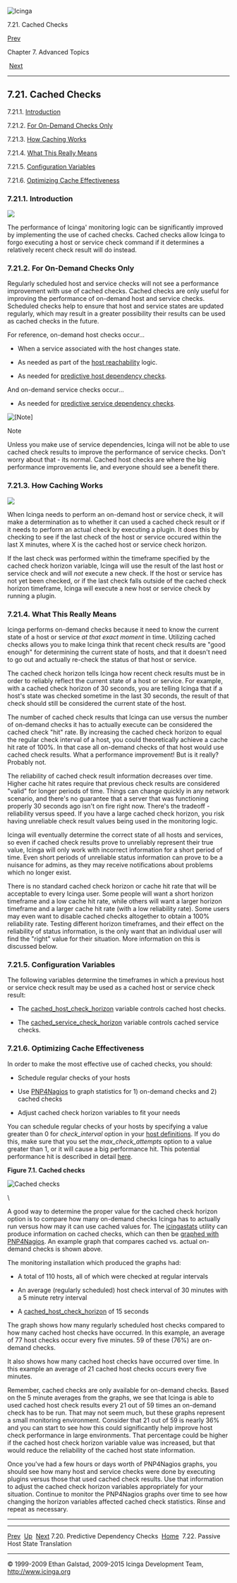 ![Icinga](../images/logofullsize.png "Icinga")

7.21. Cached Checks

[Prev](dependencychecks.md) 

Chapter 7. Advanced Topics

 [Next](passivestatetranslation.md)

* * * * *

7.21. Cached Checks
-------------------

7.21.1. [Introduction](cachedchecks.md#introduction_cachedchecks)

7.21.2. [For On-Demand Checks Only](cachedchecks.md#ondemandchecks)

7.21.3. [How Caching Works](cachedchecks.md#howitworks)

7.21.4. [What This Really Means](cachedchecks.md#whatthismeans)

7.21.5. [Configuration Variables](cachedchecks.md#configvars)

7.21.6. [Optimizing Cache
Effectiveness](cachedchecks.md#optimizeeffectiveness)

### 7.21.1. Introduction

![](../images/cachedchecks1.png)

The performance of Icinga' monitoring logic can be significantly
improved by implementing the use of cached checks. Cached checks allow
Icinga to forgo executing a host or service check command if it
determines a relatively recent check result will do instead.

### 7.21.2. For On-Demand Checks Only

Regularly scheduled host and service checks will not see a performance
improvement with use of cached checks. Cached checks are only useful for
improving the performance of on-demand host and service checks.
Scheduled checks help to ensure that host and service states are updated
regularly, which may result in a greater possibility their results can
be used as cached checks in the future.

For reference, on-demand host checks occur...

-   When a service associated with the host changes state.

-   As needed as part of the [host
    reachability](networkreachability.md "5.10. Determining Status and Reachability of Network Hosts")
    logic.

-   As needed for [predictive host dependency
    checks](dependencychecks.md "7.20. Predictive Dependency Checks").

And on-demand service checks occur...

-   As needed for [predictive service dependency
    checks](dependencychecks.md "7.20. Predictive Dependency Checks").

![[Note]](../images/note.png)

Note

Unless you make use of service dependencies, Icinga will not be able to
use cached check results to improve the performance of service checks.
Don't worry about that - its normal. Cached host checks are where the
big performance improvements lie, and everyone should see a benefit
there.

### 7.21.3. How Caching Works

![](../images/cachedchecks.png)

When Icinga needs to perform an on-demand host or service check, it will
make a determination as to whether it can used a cached check result or
if it needs to perform an actual check by executing a plugin. It does
this by checking to see if the last check of the host or service occured
within the last X minutes, where X is the cached host or service check
horizon.

If the last check was performed within the timeframe specified by the
cached check horizon variable, Icinga will use the result of the last
host or service check and will *not* execute a new check. If the host or
service has not yet been checked, or if the last check falls outside of
the cached check horizon timeframe, Icinga will execute a new host or
service check by running a plugin.

### 7.21.4. What This Really Means

Icinga performs on-demand checks because it need to know the current
state of a host or service *at that exact moment* in time. Utilizing
cached checks allows you to make Icinga think that recent check results
are "good enough" for determining the current state of hosts, and that
it doesn't need to go out and actually re-check the status of that host
or service.

The cached check horizon tells Icinga how recent check results must be
in order to reliably reflect the current state of a host or service. For
example, with a cached check horizon of 30 seconds, you are telling
Icinga that if a host's state was checked sometime in the last 30
seconds, the result of that check should still be considered the current
state of the host.

The number of cached check results that Icinga can use versus the number
of on-demand checks it has to actually execute can be considered the
cached check "hit" rate. By increasing the cached check horizon to equal
the regular check interval of a host, you could theoretically achieve a
cache hit rate of 100%. In that case all on-demand checks of that host
would use cached check results. What a performance improvement! But is
it really? Probably not.

The reliability of cached check result information decreases over time.
Higher cache hit rates require that previous check results are
considered "valid" for longer periods of time. Things can change quickly
in any network scenario, and there's no guarantee that a server that was
functioning properly 30 seconds ago isn't on fire right now. There's the
tradeoff - reliability versus speed. If you have a large cached check
horizon, you risk having unreliable check result values being used in
the monitoring logic.

Icinga will eventually determine the correct state of all hosts and
services, so even if cached check results prove to unreliably represent
their true value, Icinga will only work with incorrect information for a
short period of time. Even short periods of unreliable status
information can prove to be a nuisance for admins, as they may receive
notifications about problems which no longer exist.

There is no standard cached check horizon or cache hit rate that will be
acceptable to every Icinga user. Some people will want a short horizon
timeframe and a low cache hit rate, while others will want a larger
horizon timeframe and a larger cache hit rate (with a low reliability
rate). Some users may even want to disable cached checks altogether to
obtain a 100% reliability rate. Testing different horizon timeframes,
and their effect on the reliability of status information, is the only
want that an individual user will find the "right" value for their
situation. More information on this is discussed below.

### 7.21.5. Configuration Variables

The following variables determine the timeframes in which a previous
host or service check result may be used as a cached host or service
check result:

-   The
    [cached\_host\_check\_horizon](configmain.md#configmain-cached_host_check_horizon)
    variable controls cached host checks.

-   The
    [cached\_service\_check\_horizon](configmain.md#configmain-cached_service_check_horizon)
    variable controls cached service checks.

### 7.21.6. Optimizing Cache Effectiveness

In order to make the most effective use of cached checks, you should:

-   Schedule regular checks of your hosts

-   Use [PNP4Nagios](http://docs.pnp4nagios.org/pnp-0.6/start) to graph
    statistics for 1) on-demand checks and 2) cached checks

-   Adjust cached check horizon variables to fit your needs

You can schedule regular checks of your hosts by specifying a value
greater than 0 for *check\_interval* option in your [host
definitions](objectdefinitions.md#objectdefinitions-host). If you do
this, make sure that you set the *max\_check\_attempts* option to a
value greater than 1, or it will cause a big performance hit. This
potential performance hit is described in detail
[here](hostchecks.md "5.4. Host Checks").

**Figure 7.1. Cached checks**

![Cached checks](../images/perfdata_cached2.png)

\

A good way to determine the proper value for the cached check horizon
option is to compare how many on-demand checks Icinga has to actually
run versus how may it can use cached values for. The
[icingastats](icingastats.md "8.6. Using The Icingastats Utility")
utility can produce information on cached checks, which can then be
[graphed with
PNP4Nagios](perfgraphs.md "8.7. Graphing Performance Info With PNP4Nagios").
An example graph that compares cached vs. actual on-demand checks is
shown above.

The monitoring installation which produced the graphs had:

-   A total of 110 hosts, all of which were checked at regular intervals

-   An average (regularly scheduled) host check interval of 30 minutes
    with a 5 minute retry interval

-   A
    [cached\_host\_check\_horizon](configmain.md#configmain-cached_host_check_horizon)
    of 15 seconds

The graph shows how many regularly scheduled host checks compared to how
many cached host checks have occurred. In this example, an average of 77
host checks occur every five minutes. 59 of these (76%) are on-demand
checks.

It also shows how many cached host checks have occurred over time. In
this example an average of 21 cached host checks occurs every five
minutes.

Remember, cached checks are only available for on-demand checks. Based
on the 5 minute averages from the graphs, we see that Icinga is able to
used cached host check results every 21 out of 59 times an on-demand
check has to be run. That may not seem much, but these graphs represent
a small monitoring environment. Consider that 21 out of 59 is nearly 36%
and you can start to see how this could significantly help improve host
check performance in large environments. That percentage could be higher
if the cached host check horizon variable value was increased, but that
would reduce the reliability of the cached host state information.

Once you've had a few hours or days worth of PNP4Nagios graphs, you
should see how many host and service checks were done by executing
plugins versus those that used cached check results. Use that
information to adjust the cached check horizon variables appropriately
for your situation. Continue to monitor the PNP4Nagios graphs over time
to see how changing the horizon variables affected cached check
statistics. Rinse and repeat as necessary.

* * * * *

  ------------------------------------- -------------------- ---------------------------------------
  [Prev](dependencychecks.md)         [Up](ch07.md)       [Next](passivestatetranslation.md)
  7.20. Predictive Dependency Checks    [Home](index.md)    7.22. Passive Host State Translation
  ------------------------------------- -------------------- ---------------------------------------

© 1999-2009 Ethan Galstad, 2009-2015 Icinga Development Team,
http://www.icinga.org
